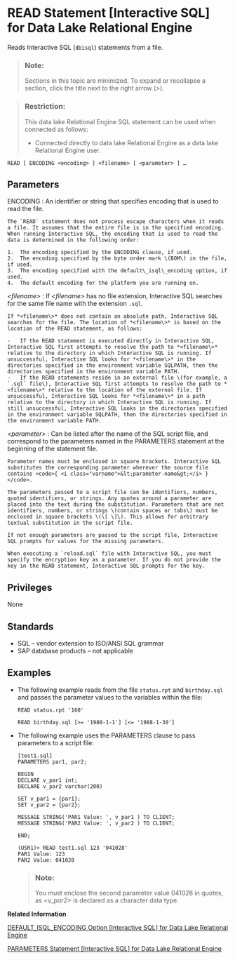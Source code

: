 <!-- loioa622ae5f84f21015bc6ddcb8796e03c9 -->

# READ Statement \[Interactive SQL\] for Data Lake Relational Engine

Reads Interactive SQL \(`dbisql`\) statements from a file.



> ### Note:  
> Sections in this topic are minimized. To expand or recollapse a section, click the title next to the right arrow \(*\>*\).



> ### Restriction:  
> This data lake Relational Engine SQL statement can be used when connected as follows:
> 
> -   Connected directly to data lake Relational Engine as a data lake Relational Engine user.



```
READ [ ENCODING <encoding> ] <filename> [ <parameter> ] …
```



<a name="loioa622ae5f84f21015bc6ddcb8796e03c9__IQ_Parameters"/>

## Parameters

 ENCODING
 :   An identifier or string that specifies encoding that is used to read the file.

    The `READ` statement does not process escape characters when it reads a file. It assumes that the entire file is in the specified encoding. When running Interactive SQL, the encoding that is used to read the data is determined in the following order:

    1.  The encoding specified by the ENCODING clause, if used.
    2.  The encoding specified by the byte order mark \(BOM\) in the file, if used.
    3.  The encoding specified with the default\_isql\_encoding option, if used.
    4.  The default encoding for the platform you are running on.

  *<filename\>*
 :   If *<filename\>* has no file extension, Interactive SQL searches for the same file name with the extension `.sql`.

    If *<filename\>* does not contain an absolute path, Interactive SQL searches for the file. The location of *<filename\>* is based on the location of the READ statement, as follows:

    -   If the READ statement is executed directly in Interactive SQL, Interactive SQL first attempts to resolve the path to *<filename\>* relative to the directory in which Interactive SQL is running. If unsuccessful, Interactive SQL looks for *<filename\>* in the directories specified in the environment variable SQLPATH, then the directories specified in the environment variable PATH.
    -   If the READ statements reside in an external file \(for example, a `.sql` file\), Interactive SQL first attempts to resolve the path to *<filename\>* relative to the location of the external file. If unsuccessful, Interactive SQL looks for *<filename\>* in a path relative to the directory in which Interactive SQL is running. If still unsuccessful, Interactive SQL looks in the directories specified in the environment variable SQLPATH, then the directories specified in the environment variable PATH.

  *<parameter\>*
 :   Can be listed after the name of the SQL script file, and correspond to the parameters named in the PARAMETERS statement at the beginning of the statement file.

    Parameter names must be enclosed in square brackets. Interactive SQL substitutes the corresponding parameter wherever the source file contains <code>{ <i class="varname">&lt;parameter-name&gt;</i> }</code>.

    The parameters passed to a script file can be identifiers, numbers, quoted identifiers, or strings. Any quotes around a parameter are placed into the text during the substitution. Parameters that are not identifiers, numbers, or strings \(contain spaces or tabs\) must be enclosed in square brackets \(\[ \]\). This allows for arbitrary textual substitution in the script file.

    If not enough parameters are passed to the script file, Interactive SQL prompts for values for the missing parameters.

    When executing a `reload.sql` file with Interactive SQL, you must specify the encryption key as a parameter. If you do not provide the key in the READ statement, Interactive SQL prompts for the key.

 

<a name="loioa622ae5f84f21015bc6ddcb8796e03c9__IQ_Permissions"/>

## Privileges

None



<a name="loioa622ae5f84f21015bc6ddcb8796e03c9__IQ_Standards"/>

## Standards

-   SQL – vendor extension to ISO/ANSI SQL grammar
-   SAP database products – not applicable



<a name="loioa622ae5f84f21015bc6ddcb8796e03c9__IQ_Examples"/>

## Examples

-   The following example reads from the file `status.rpt` and `birthday.sql` and passes the parameter values to the variables within the file:

    ```
    READ status.rpt '160'
    ```

    ```
    READ birthday.sql [>= '1988-1-1'] [<= '1988-1-30']
    ```

-   The following example uses the PARAMETERS clause to pass parameters to a script file:

    ```
    [test1.sql]
    PARAMETERS par1, par2;
    
    BEGIN
    DECLARE v_par1 int;
    DECLARE v_par2 varchar(200)
    
    SET v_par1 = {par1};
    SET v_par2 = {par2};
    
    MESSAGE STRING('PAR1 Value: ', v_par1 ) TO CLIENT;
    MESSAGE STRING('PAR2 Value: ', v_par2 ) TO CLIENT;
    
    END;
    ```

    ```
    (USR1)> READ test1.sql 123 '041028'
    PAR1 Value: 123
    PAR2 Value: 041028
    ```

    > ### Note:  
    > You must enclose the second parameter value 041028 in quotes, as *<v\_par2\>* is declared as a character data type.


**Related Information**  


[DEFAULT\_ISQL\_ENCODING Option \[Interactive SQL\] for Data Lake Relational Engine](../090-database-options/default-isql-encoding-option-interactive-sql-for-data-lake-relational-engine-a63407d.md "Specifies the code page used by READ and OUTPUT statements.")

[PARAMETERS Statement \[Interactive SQL\] for Data Lake Relational Engine](parameters-statement-interactive-sql-for-data-lake-relational-engine-a621ba2.md "Specifies parameters to an Interactive SQL (dbisql) command file.")

